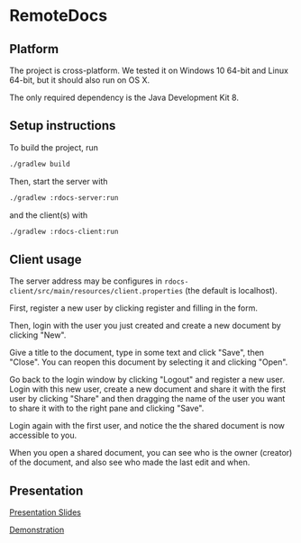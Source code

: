 RemoteDocs
==========

Platform
--------

The project is cross-platform. We tested it on Windows 10 64-bit and Linux 64-bit, but it should also run on OS X.

The only required dependency is the Java Development Kit 8.


Setup instructions
------------------

To build the project, run
```sh
./gradlew build
```

Then, start the server with
```sh
./gradlew :rdocs-server:run
```
and the client(s) with
```sh
./gradlew :rdocs-client:run
```


Client usage
------------

The server address may be configures in `rdocs-client/src/main/resources/client.properties` (the default is localhost).

First, register a new user by clicking register and filling in the form.

Then, login with the user you just created and create a new document by clicking "New".

Give a title to the document, type in some text and click "Save", then "Close". You can reopen this document by selecting it and clicking "Open".

Go back to the login window by clicking "Logout" and register a new user. Login with this new user, create a new document and share it with the first user by clicking "Share" and then dragging the name of the user you want to share it with to the right pane and clicking "Save".

Login again with the first user, and notice the the shared document is now accessible to you.

When you open a shared document, you can see who is the owner (creator) of the document, and also see who made the last edit and when.


## Presentation

[Presentation Slides](https://github.com/jm4c/SIRS-RemoteDocs/blob/master/etc/t%2016%20m%201030%201-26%20presentation.pdf)

[Demonstration](https://www.youtube.com/watch?v=6f2IbYMPfDE)
